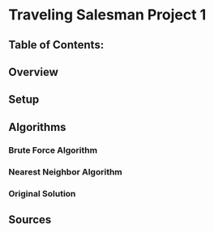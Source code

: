 # Traveling Salesman Project 1 

## Table of Contents:

## Overview

## Setup

## Algorithms

### Brute Force Algorithm

### Nearest Neighbor Algorithm

### Original Solution

## Sources
